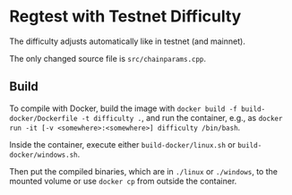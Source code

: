 # Regtest with Testnet Difficulty
The difficulty adjusts automatically like in testnet (and mainnet).

The only changed source file is `src/chainparams.cpp`.

## Build
To compile with Docker, build the image with
`docker build -f build-docker/Dockerfile -t difficulty .`, and run the
container, e.g., as
`docker run -it [-v <somewhere>:<somewhere>] difficulty /bin/bash`.

Inside the container, execute either `build-docker/linux.sh` or
`build-docker/windows.sh`.

Then put the compiled binaries, which are in `./linux` or `./windows`, to the
mounted volume or use `docker cp` from outside the container.
